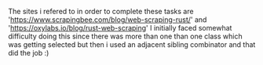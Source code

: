 The sites i refered to in order to complete these tasks are 'https://www.scrapingbee.com/blog/web-scraping-rust/' and 'https://oxylabs.io/blog/rust-web-scraping' 
I initially faced somewhat difficulty doing this since there was more than one than one class which was getting selected but then i used an adjacent sibling combinator and that did the job :)

